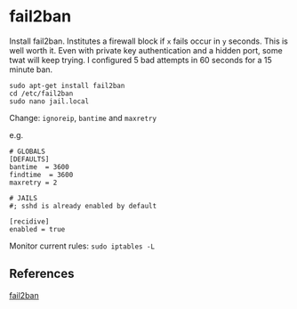 # fail2ban
Install fail2ban. Institutes a firewall block if `x` fails occur in `y`
seconds. This is well worth it. Even with private key authentication and
a hidden port, some twat will keep trying. I configured 5 bad attempts in
60 seconds for a 15 minute ban.

```
sudo apt-get install fail2ban
cd /etc/fail2ban
sudo nano jail.local
```
Change: `ignoreip`, `bantime` and `maxretry`

e.g.
```
# GLOBALS
[DEFAULTS]
bantime  = 3600
findtime  = 3600
maxretry = 2

# JAILS
#; sshd is already enabled by default

[recidive]
enabled = true
```

Monitor current rules: `sudo iptables -L`

## References
[fail2ban](https://www.digitalocean.com/community/tutorials/how-to-protect-ssh-with-fail2ban-on-debian-7)

